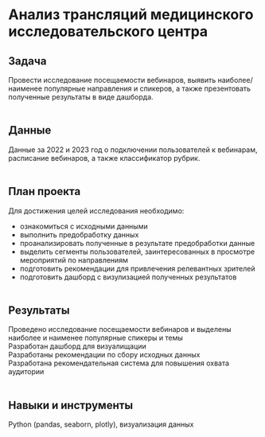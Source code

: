 # Анализ трансляций медицинского исследовательского центра<br>

## Задача

Провести исследование посещаемости вебинаров, выявить наиболее/наименее популярные направления и спикеров, а также презентовать полученные результаты в виде дашборда.<br><br>

## Данные

Данные за 2022 и 2023 год о подключении пользователей к вебинарам, расписание вебинаров, а также классификатор рубрик.<br><br>


## План проекта

Для достижения целей исследования необходимо:
- ознакомиться с исходными данными
- выполнить предобработку данных
- проанализировать полученные в результате предобработки данные
- выделить сегменты пользователей, заинтересованных в просмотре мероприятий по направлениям
- подготовить рекомендации для привлечения релевантных зрителей
- подготовить дашборд с визулизацией полученных результатов<br><br>

## Результаты

Проведено исследование посещаемости вебинаров и выделены наиболее и наименее популярные спикеры и темы<br>
Разработан дашборд для визуалищации<br>
Разработаны рекомендации по сбору исходных данных<br>
Разработана рекомендательная система для повышения охвата аудитории<br><br>

## Навыки и инструменты
Python (pandas, seaborn, plotly), визуализация данных
